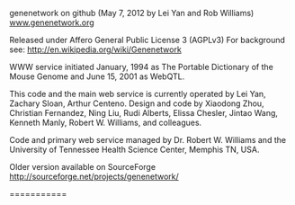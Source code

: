 genenetwork on github  (May 7, 2012 by Lei Yan and Rob Williams)
www.genenetwork.org 

Released under Affero General Public License 3 (AGPLv3)
For background see: http://en.wikipedia.org/wiki/Genenetwork

WWW service initiated January, 1994 as The Portable Dictionary of the Mouse Genome and 
June 15, 2001 as WebQTL. 

This code and the main web service is currently operated by Lei Yan, Zachary Sloan, 
Arthur Centeno. Design and code by Xiaodong Zhou, Christian Fernandez, Ning Liu, Rudi Alberts, 
Elissa Chesler, Jintao Wang, Kenneth Manly, Robert W. Williams, and colleagues.

Code and primary web service managed by Dr. Robert W. Williams and the University of Tennessee Health Science Center,
Memphis TN, USA.

Older version available on SourceForge  http://sourceforge.net/projects/genenetwork/


===========